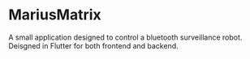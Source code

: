 # MariusMatrix

A small application designed to control a bluetooth surveillance robot. Deisgned in Flutter for both frontend and backend.
